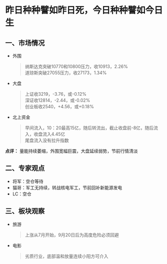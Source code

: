 # 昨日种种譬如昨日死，今日种种譬如今日生
## 一、市场情况
* 外围  
    > 纳斯达克突破10770和10800压力，收10913，2.26%  
    > 道琼斯突破27055压力，收27173，1.34%  
* 大盘  
    > 上证收3219，-3.76，或-0.12%  
    > 深证收12814，-2.44，或-0.02%  
    > 创业板收2540，+4.56，或+0.18%  
* 北上资金  
    > 早间流入，10：20最高15亿，随后转流出，截止收盘前-8亿，随后流入，收盘流入4.45亿  
    > 尾盘流入没有拉升指数
    
__点评：__
量能持续萎缩，外围宽幅巨震，大盘延续弱势，节前行情清淡  

## 二、专家观点
* 将军：空仓等待  
* 猫哥：军工无持续，转战核电军工，节前回补新能源发电  
* LC：空仓  

## 三、板块观察
* 旅游
    > 上涨从7月开始，9月20日后为高度危险必须回避
* 电影
    > 劣质行业，底部温和放量连续小阳方可介入
